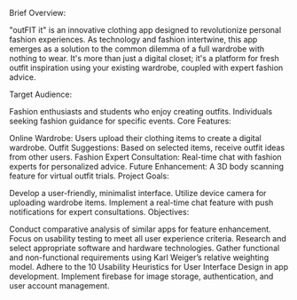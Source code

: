Brief Overview:

"outFIT it" is an innovative clothing app designed to revolutionize personal fashion experiences. As technology and fashion intertwine, this app emerges as a solution to the common dilemma of a full wardrobe with nothing to wear. It's more than just a digital closet; it's a platform for fresh outfit inspiration using your existing wardrobe, coupled with expert fashion advice.

Target Audience:

Fashion enthusiasts and students who enjoy creating outfits.
Individuals seeking fashion guidance for specific events.
Core Features:

Online Wardrobe: Users upload their clothing items to create a digital wardrobe.
Outfit Suggestions: Based on selected items, receive outfit ideas from other users.
Fashion Expert Consultation: Real-time chat with fashion experts for personalized advice.
Future Enhancement: A 3D body scanning feature for virtual outfit trials.
Project Goals:

Develop a user-friendly, minimalist interface.
Utilize device camera for uploading wardrobe items.
Implement a real-time chat feature with push notifications for expert consultations.
Objectives:

Conduct comparative analysis of similar apps for feature enhancement.
Focus on usability testing to meet all user experience criteria.
Research and select appropriate software and hardware technologies.
Gather functional and non-functional requirements using Karl Weiger’s relative weighting model.
Adhere to the 10 Usability Heuristics for User Interface Design in app development.
Implement firebase for image storage, authentication, and user account management.
